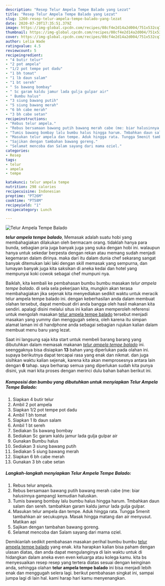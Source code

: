```yaml
---
description: "Resep Telur Ampela Tempe Balado yang Lezat"
title: "Resep Telur Ampela Tempe Balado yang Lezat"
slug: 1260-resep-telur-ampela-tempe-balado-yang-lezat
date: 2020-07-20T17:35:51.379Z
image: https://img-global.cpcdn.com/recipes/08cf4e2d14a2d004/751x532cq70/telur-ampela-tempe-balado-foto-resep-utama.jpg
thumbnail: https://img-global.cpcdn.com/recipes/08cf4e2d14a2d004/751x532cq70/telur-ampela-tempe-balado-foto-resep-utama.jpg
cover: https://img-global.cpcdn.com/recipes/08cf4e2d14a2d004/751x532cq70/telur-ampela-tempe-balado-foto-resep-utama.jpg
author: Lelia Wade
ratingvalue: 4.5
reviewcount: 5
recipeingredient:
- "4 butir telur"
- "2 pot ampela"
- "1/2 pot tempe pot dadu"
- "1 bh tomat"
- "1 lb daun salam"
- "1 bt sereh"
- " Ss bawang bombay"
- " Sc garam kaldu jamur lada gulja gulpar air"
- " Bumbu halus"
- "3 siung bawang putih"
- "5 siung bawang merah"
- "6 bh cabe merah"
- "3 bh cabe setan"
recipeinstructions:
- "Rebus telur ampela."
- "Rebus bersamaan bawang putih bawang merah cabe (me: biar halusinnya gampang) kemudian haluskan."
- "Tumis bawang bombay lalu bumbu halus hingga harum. Tmbahkan daun salam dan sereh. tambahkan garam kaldu jamur lada gulja gulpar."
- "Masukan telur ampela dan tempe. Aduk hingga rata. Tungga 5menit tambahkan air secukupnya. Masak hingga matang dan air menyusut. Matikan api"
- "Sajikan dengan tambahan bawang goreng."
- "Selamat mencoba dan Salam sayang dari mama oziel."
categories:
- Resep
tags:
- telur
- ampela
- tempe

katakunci: telur ampela tempe 
nutrition: 298 calories
recipecuisine: Indonesian
preptime: "PT26M"
cooktime: "PT58M"
recipeyield: "1"
recipecategory: Lunch

---
```



![Telur Ampela Tempe Balado](https://img-global.cpcdn.com/recipes/08cf4e2d14a2d004/751x532cq70/telur-ampela-tempe-balado-foto-resep-utama.jpg)

<b><i>telur ampela tempe balado</i></b>, Memasak adalah suatu hobi yang membahagiakan dilakukan oleh bermacam orang. tidaklah hanya para bunda, sebagian pria juga banyak juga yang suka dengan hobi ini. walaupun hanya untuk sekedar berpesta dengan rekan atau memang sudah menjadi kegemaran dalam dirinya. maka dari itu dalam dunia chef sekarang sangat banyak ditemukan laki laki dengan skill memasak yang sempurna, dan lumayan banyak juga kita saksikan di aneka kedai dan hotel yang mempunyai koki cowok sebagai chef mumpuni nya.



Baiklah, kita kembali ke pembahasan bumbu bumbu masakan <i>telur ampela tempe balado</i>. di sela sela pekerjaan kita, mungkin akan terasa membahagiakan jika sejenak kita menyediakan sedikit waktu untuk meracik telur ampela tempe balado ini. dengan keberhasilan anda dalam membuat olahan tersebut, dapat membuat diri anda bangga oleh hasil makanan kita sendiri. apalagi disini melalui situs ini kalian akan memperoleh referensi untuk mengolah masakan <u>telur ampela tempe balado</u> tersebut menjadi masakan yang yummy dan menggugah selera, oleh karena itu simpan alamat laman ini di handphone anda sebagai sebagian rujukan kalian dalam membuat menu baru yang lezat.


Saat ini langsung saja kita start untuk membeli barang barang yang dibutuhkan dalam memasak makanan <u><i>telur ampela tempe balado</i></u> ini. seenggaknya bisa disiapkan <b>13</b> bahan yang diperlukan pada olahan ini. supaya berikutnya dapat tercapai rasa yang enak dan nikmat. dan juga sisihkan waktu kalian sejenak, karena kita akan memprosesnya antara lain dengan <b>6</b> tahap. saya berharap semua yang diperlukan sudah kita punya disini, yuk mari kita proses dengan merinci dulu bahan bahan berikut ini.

<!--inarticleads1-->

##### Komposisi dan bumbu yang dibutuhkan untuk menyiapkan Telur Ampela Tempe Balado:

1. Siapkan 4 butir telur
1. Ambil 2 pot ampela
1. Siapkan 1/2 pot tempe pot dadu
1. Ambil 1 bh tomat
1. Siapkan 1 lb daun salam
1. Ambil 1 bt sereh
1. Sediakan  Ss bawang bombay
1. Sediakan  Sc garam kaldu jamur lada gulja gulpar air
1. Gunakan  Bumbu halus
1. Sediakan 3 siung bawang putih
1. Sediakan 5 siung bawang merah
1. Siapkan 6 bh cabe merah
1. Gunakan 3 bh cabe setan




<!--inarticleads2-->

##### Langkah-langkah menyiapkan Telur Ampela Tempe Balado:

1. Rebus telur ampela.
1. Rebus bersamaan bawang putih bawang merah cabe (me: biar halusinnya gampang) kemudian haluskan.
1. Tumis bawang bombay lalu bumbu halus hingga harum. Tmbahkan daun salam dan sereh. tambahkan garam kaldu jamur lada gulja gulpar.
1. Masukan telur ampela dan tempe. Aduk hingga rata. Tungga 5menit tambahkan air secukupnya. Masak hingga matang dan air menyusut. Matikan api
1. Sajikan dengan tambahan bawang goreng.
1. Selamat mencoba dan Salam sayang dari mama oziel.




Demikianlah sedikit pembahasan masakan perihal bumbu bumbu <u>telur ampela tempe balado</u> yang enak. kita harapkan kalian bisa paham dengan ulasan diatas, dan anda dapat mengulanginya di lain waktu untuk di hidangkan dalam aneka even even keluarga atau kolega kamu. kita bs menyesuaikan resep resep yang tertera diatas sesuai dengan keinginan anda, sehingga olahan <b>telur ampela tempe balado</b> ini bisa menjadi lebih enak dan menggugah selera lagi. berikut pembahasan singkat ini, sampai jumpa lagi di lain hal. kami harap hari kamu menyenangkan.

